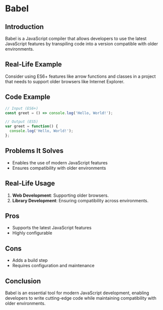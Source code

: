 # Babel

## Introduction
Babel is a JavaScript compiler that allows developers to use the latest JavaScript features by transpiling code into a version compatible with older environments.

## Real-Life Example
Consider using ES6+ features like arrow functions and classes in a project that needs to support older browsers like Internet Explorer.

## Code Example
```javascript
// Input (ES6+)
const greet = () => console.log('Hello, World!');

// Output (ES5)
var greet = function() {
  console.log('Hello, World!');
};
```

## Problems It Solves
- Enables the use of modern JavaScript features
- Ensures compatibility with older environments

## Real-Life Usage
1. **Web Development**: Supporting older browsers.
2. **Library Development**: Ensuring compatibility across environments.

## Pros
- Supports the latest JavaScript features
- Highly configurable

## Cons
- Adds a build step
- Requires configuration and maintenance

## Conclusion
Babel is an essential tool for modern JavaScript development, enabling developers to write cutting-edge code while maintaining compatibility with older environments.

